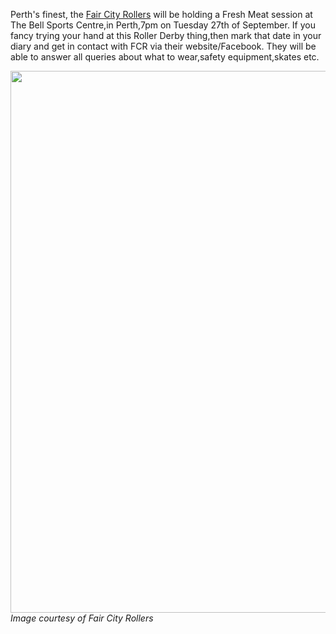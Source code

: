 <html><body><p>Perth's finest, the <a href="http://www.faircityrollers.com/">Fair City Rollers</a> will be holding a Fresh Meat session at The Bell Sports Centre,in Perth,7pm on Tuesday 27th of September.
If you fancy trying your hand at this Roller Derby thing,then mark that date in your diary and get in contact with FCR via their website/Facebook.
They will be able to answer all queries about what to wear,safety equipment,skates etc.

<a href="http://www.scottishrollerderbyblog.com/2011/09/sept-11-fm.jpg"><img src="http://www.scottishrollerderbyblog.com/2011/09/sept-11-fm.jpg" alt="" title="sept 11 FM" width="614" height="867" class="aligncenter size-full wp-image-138"></a>
<em>Image courtesy of Fair City Rollers</em></p></body></html>
